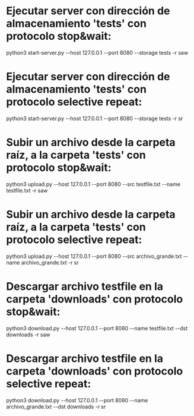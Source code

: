 # Ejecutar server con dirección de almacenamiento 'tests' con protocolo stop&wait:
python3 start-server.py --host 127.0.0.1 --port 8080 --storage tests -r saw
# Ejecutar server con dirección de almacenamiento 'tests' con protocolo selective repeat:
python3 start-server.py --host 127.0.0.1 --port 8080 --storage tests -r sr



# Subir un archivo desde la carpeta raíz, a la carpeta 'tests' con protocolo stop&wait:
python3 upload.py --host 127.0.0.1 --port 8080 --src testfile.txt --name testfile.txt -r saw
# Subir un archivo desde la carpeta raíz, a la carpeta 'tests' con protocolo selective repeat:
python3 upload.py --host 127.0.0.1 --port 8080 --src archivo_grande.txt --name archivo_grande.txt -r sr

# Descargar archivo testfile en la carpeta 'downloads' con protocolo stop&wait:
python3 download.py --host 127.0.0.1 --port 8080 --name testfile.txt --dst downloads -r saw
# Descargar archivo testfile en la carpeta 'downloads' con protocolo selective repeat:
python3 download.py --host 127.0.0.1 --port 8080 --name archivo_grande.txt --dst downloads -r sr
